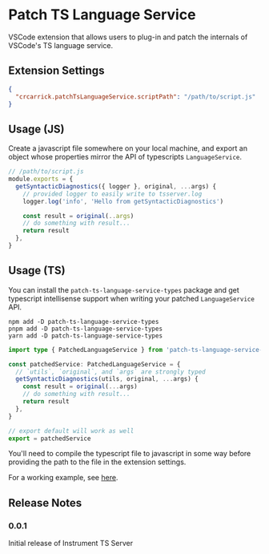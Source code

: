 # Patch TS Language Service

VSCode extension that allows users to plug-in and patch the internals of VSCode's TS language service.

## Extension Settings

```json
{
  "crcarrick.patchTsLanguageService.scriptPath": "/path/to/script.js"
}
```

## Usage (JS)

Create a javascript file somewhere on your local machine, and export an object whose properties mirror the API of typescripts `LanguageService`.

```js
// /path/to/script.js
module.exports = {
  getSyntacticDiagnostics({ logger }, original, ...args) {
    // provided logger to easily write to tsserver.log
    logger.log('info', 'Hello from getSyntacticDiagnostics')

    const result = original(..args)
    // do something with result...
    return result
  },
}
```

## Usage (TS)

You can install the `patch-ts-language-service-types` package and get typescript intellisense support when writing your patched `LanguageService` API.

```console
npm add -D patch-ts-language-service-types
pnpm add -D patch-ts-language-service-types
yarn add -D patch-ts-language-service-types
```

```ts
import type { PatchedLanguageService } from 'patch-ts-language-service-types'

const patchedService: PatchedLanguageService = {
  // `utils`, `original`, and `args` are strongly typed
  getSyntacticDiagnostics(utils, original, ...args) {
    const result = original(...args)
    // do something with result...
    return result
  },
}

// export default will work as well
export = patchedService
```

You'll need to compile the typescript file to javascript in some way before providing the path to the file in the extension settings.

For a working example, see [here](https://github.com/crcarrick/patch-ts-language-service/tree/main/example).

## Release Notes

### 0.0.1

Initial release of Instrument TS Server
